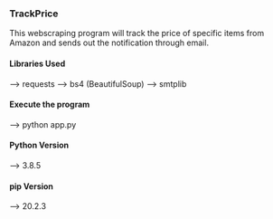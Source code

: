 ### TrackPrice

This webscraping program will track the price of specific items from Amazon and sends out the notification through email.

#### Libraries Used

--> requests
--> bs4 (BeautifulSoup)
--> smtplib

#### Execute the program

--> python app.py

#### Python Version

--> 3.8.5

#### pip Version

--> 20.2.3
